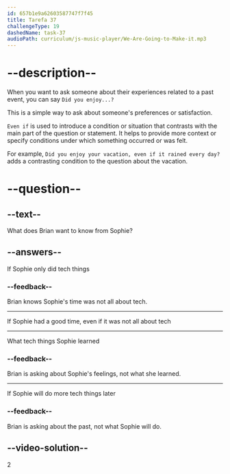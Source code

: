 ```yaml
---
id: 657b1e9a62603587747f7f45
title: Tarefa 37
challengeType: 19
dashedName: task-37
audioPath: curriculum/js-music-player/We-Are-Going-to-Make-it.mp3
---
```


<!--
AUDIO REFERENCE:
Brian: I see. Did you enjoy your time there, even if it wasn't entirely tech-focused?
-->

# --description--

When you want to ask someone about their experiences related to a past event, you can say `Did you enjoy...?`

This is a simple way to ask about someone's preferences or satisfaction.

`Even if` is used to introduce a condition or situation that contrasts with the main part of the question or statement. It helps to provide more context or specify conditions under which something occurred or was felt.

For example, `Did you enjoy your vacation, even if it rained every day?` adds a contrasting condition to the question about the vacation.

# --question--

## --text--

What does Brian want to know from Sophie?

## --answers--

If Sophie only did tech things

### --feedback--

Brian knows Sophie's time was not all about tech.

---

If Sophie had a good time, even if it was not all about tech

---

What tech things Sophie learned

### --feedback--

Brian is asking about Sophie's feelings, not what she learned.

---

If Sophie will do more tech things later

### --feedback--

Brian is asking about the past, not what Sophie will do.

## --video-solution--

2
